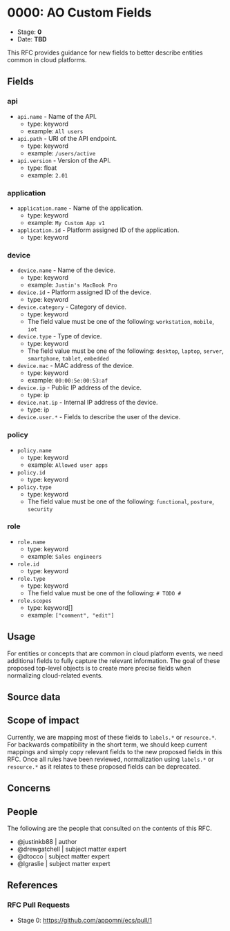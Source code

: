 # 0000: AO Custom Fields
<!-- Leave this ID at 0000. The ECS team will assign a unique, contiguous RFC number upon merging the initial stage of this RFC. -->

- Stage: **0** <!-- Update to reflect target stage. See https://elastic.github.io/ecs/stages.html -->
- Date: **TBD** <!-- The ECS team sets this date at merge time. This is the date of the latest stage advancement. -->

<!--
As you work on your RFC, use the "Stage N" comments to guide you in what you should focus on, for the stage you're targeting.
Feel free to remove these comments as you go along.
-->

<!--
Stage 0: Provide a high level summary of the premise of these changes. Briefly describe the nature, purpose, and impact of the changes. ~2-5 sentences.
-->

This RFC provides guidance for new fields to better describe entities common in cloud platforms.

<!--
Stage 1: If the changes include field additions or modifications, please create a folder titled as the RFC number under rfcs/text/. This will be where proposed schema changes as standalone YAML files or extended example mappings and larger source documents will go as the RFC is iterated upon.
-->

<!--
Stage X: Provide a brief explanation of why the proposal is being marked as abandoned. This is useful context for anyone revisiting this proposal or considering similar changes later on.
-->

## Fields

### api
- `api.name` - Name of the API.
  - type: keyword
  - example: `All users`
- `api.path` - URI of the API endpoint.
  - type: keyword
  - example: `/users/active`
- `api.version` - Version of the API.
  - type: float
  - example: `2.01`

### application
- `application.name` - Name of the application.
  - type: keyword
  - example: `My Custom App v1`
- `application.id` - Platform assigned ID of the application.
  - type: keyword

### device
- `device.name` - Name of the device.
  - type: keyword
  - example: `Justin's MacBook Pro`
- `device.id` - Platform assigned ID of the device.
  - type: keyword
- `device.category` - Category of device.
  - type: keyword
  - The field value must be one of the following: `workstation`, `mobile`, `iot`
- `device.type` - Type of device.
  - type: keyword
  - The field value must be one of the following: `desktop`, `laptop`, `server`, `smartphone`, `tablet`, `embedded`
- `device.mac` - MAC address of the device.
  - type: keyword
  - example: `00:00:5e:00:53:af`
- `device.ip` - Public IP address of the device.
  - type: ip
- `device.nat.ip` - Internal IP address of the device.
  - type: ip
- `device.user.*` - Fields to describe the user of the device.

### policy
- `policy.name`
  - type: keyword
  - example: `Allowed user apps`
- `policy.id`
  - type: keyword
- `policy.type`
  - type: keyword
  - The field value must be one of the following: `functional`, `posture`, `security`

### role
- `role.name`
  - type: keyword
  - example: `Sales engineers`
- `role.id`
  - type: keyword
- `role.type`
  - type: keyword
  - The field value must be one of the following: `# TODO #`
- `role.scopes`
  - type: keyword[]
  - example: `["comment", "edit"]`

<!--
Stage 1: Describe at a high level how this change affects fields. Include new or updated yml field definitions for all of the essential fields in this draft. While not exhaustive, the fields documented here should be comprehensive enough to deeply evaluate the technical considerations of this change. The goal here is to validate the technical details for all essential fields and to provide a basis for adding experimental field definitions to the schema. Use GitHub code blocks with yml syntax formatting, and add them to the corresponding RFC folder.
-->

<!--
Stage 2: Add or update all remaining field definitions. The list should now be exhaustive. The goal here is to validate the technical details of all remaining fields and to provide a basis for releasing these field definitions as beta in the schema. Use GitHub code blocks with yml syntax formatting, and add them to the corresponding RFC folder.
-->

## Usage

<!--
Stage 1: Describe at a high-level how these field changes will be used in practice. Real world examples are encouraged. The goal here is to understand how people would leverage these fields to gain insights or solve problems. ~1-3 paragraphs.
-->

For entities or concepts that are common in cloud platform events, we need additional fields to fully capture the relevant information. The goal of these proposed top-level objects is to create more precise fields when normalizing cloud-related events.

## Source data

<!--
Stage 1: Provide a high-level description of example sources of data. This does not yet need to be a concrete example of a source document, but instead can simply describe a potential source (e.g. nginx access log). This will ultimately be fleshed out to include literal source examples in a future stage. The goal here is to identify practical sources for these fields in the real world. ~1-3 sentences or unordered list.
-->

<!--
Stage 2: Included a real world example source document. Ideally this example comes from the source(s) identified in stage 1. If not, it should replace them. The goal here is to validate the utility of these field changes in the context of a real world example. Format with the source name as a ### header and the example document in a GitHub code block with json formatting, or if on the larger side, add them to the corresponding RFC folder.
-->

<!--
Stage 3: Add more real world example source documents so we have at least 2 total, but ideally 3. Format as described in stage 2.
-->

## Scope of impact

<!--
Stage 2: Identifies scope of impact of changes. Are breaking changes required? Should deprecation strategies be adopted? Will significant refactoring be involved? Break the impact down into:
 * Ingestion mechanisms (e.g. beats/logstash)
 * Usage mechanisms (e.g. Kibana applications, detections)
 * ECS project (e.g. docs, tooling)
The goal here is to research and understand the impact of these changes on users in the community and development teams across Elastic. 2-5 sentences each.
-->

Currently, we are mapping most of these fields to `labels.*` or `resource.*`. For backwards compatibility in the short term, we should keep current mappings and simply copy relevant fields to the new proposed fields in this RFC. Once all rules have been reviewed, normalization using `labels.*` or `resource.*` as it relates to these proposed fields can be deprecated.

## Concerns

<!--
Stage 1: Identify potential concerns, implementation challenges, or complexity. Spend some time on this. Play devil's advocate. Try to identify the sort of non-obvious challenges that tend to surface later. The goal here is to surface risks early, allow everyone the time to work through them, and ultimately document resolution for posterity's sake.
-->

<!--
Stage 2: Document new concerns or resolutions to previously listed concerns. It's not critical that all concerns have resolutions at this point, but it would be helpful if resolutions were taking shape for the most significant concerns.
-->

<!--
Stage 3: Document resolutions for all existing concerns. Any new concerns should be documented along with their resolution. The goal here is to eliminate risk of churn and instability by ensuring all concerns have been addressed.
-->

## People

The following are the people that consulted on the contents of this RFC.

* @justinkb88 | author
* @drewgatchell | subject matter expert
* @dtocco | subject matter expert
* @lgraslie | subject matter expert

## References

<!-- Insert any links appropriate to this RFC in this section. -->

### RFC Pull Requests

<!-- An RFC should link to the PRs for each of it stage advancements. -->

* Stage 0: https://github.com/appomni/ecs/pull/1

<!--
* Stage 1: https://github.com/elastic/ecs/pull/NNN
...
-->
